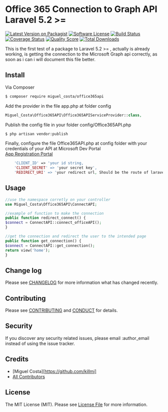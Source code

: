 # Office 365 Connection to Graph API Laravel 5.2 >=

[![Latest Version on Packagist][ico-version]][link-packagist]
[![Software License][ico-license]](LICENSE.md)
[![Build Status][ico-travis]][link-travis]
[![Coverage Status][ico-scrutinizer]][link-scrutinizer]
[![Quality Score][ico-code-quality]][link-code-quality]
[![Total Downloads][ico-downloads]][link-downloads]


This is the first test of a package to Laravel 5.2 >= , actually is already working, is getting the connection to the Microsoft Graph api correctly, as soon as i can i will document this file better.

## Install

Via Composer

``` bash
$ composer require miguel_costa/office365api
```


Add the provider in the file app.php at folder config

``` php
Miguel_Costa\Office365API\Office365APIServiceProvider::class,
```

Publish the config file in your folder config/Office365API.php

``` bash
$ php artisan vendor:publish
```

Finally, configure the file Office365API.php at config folder with your credentials of your API at Microsoft Dev Portal </br>
<a href="https://apps.dev.microsoft.com/">App Registration Portal</a>

``` php
    'CLIENT_ID' => 'your id string,
    'CLIENT_SECRET' => 'your secret key',
    'REDIRECT_URI' => 'your redirect url, Should be the route of laravel where will redirect once the connection is finished',
```

## Usage

``` php
//use the namespace corretly on your controller
use Miguel_Costa\Office365API\ConnectAPI;

//example of function to make the connection
public function redirect_connect() {
$connect = ConnectAPI::connect_officeAPI();
}

//get the connection and redirect the user to the intended page
public function get_connection() {
$connect = ConnectAPI::get_connection();
return view('home');
}
```

## Change log

Please see [CHANGELOG](CHANGELOG.md) for more information what has changed recently.


## Contributing

Please see [CONTRIBUTING](CONTRIBUTING.md) and [CONDUCT](CONDUCT.md) for details.

## Security

If you discover any security related issues, please email :author_email instead of using the issue tracker.

## Credits

- [Miguel Costa][https://github.com/killmi]
- [All Contributors][link-contributors]

## License

The MIT License (MIT). Please see [License File](LICENSE.md) for more information.

[ico-version]: https://img.shields.io/packagist/v/miguel_costa/office365api.svg?style=flat-square
[ico-license]: https://img.shields.io/badge/license-MIT-brightgreen.svg?style=flat-square
[ico-travis]: https://img.shields.io/travis/miguel_costa/office365api/master.svg?style=flat-square
[ico-scrutinizer]: https://img.shields.io/scrutinizer/coverage/g/miguel_costa/office365api.svg?style=flat-square
[ico-code-quality]: https://img.shields.io/scrutinizer/g/miguel_costa/office365api.svg?style=flat-square
[ico-downloads]: https://img.shields.io/packagist/dt/miguel_costa/office365api.svg?style=flat-square

[link-packagist]: https://packagist.org/packages/miguel_costa/office365api
[link-travis]: https://travis-ci.org/miguel_costa/office365api
[link-scrutinizer]: https://scrutinizer-ci.com/g/miguel_costa/office365api/code-structure
[link-code-quality]: https://scrutinizer-ci.com/g/miguel_costa/office365api
[link-downloads]: https://packagist.org/packages/miguel_costa/office365api
[link-author]: https://github.com/killmi
[link-contributors]: ../../contributors
